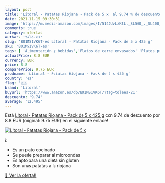 ```yaml
---
layout: post
title: 'Litoral - Patatas Riojana - Pack de 5 x  al 9.74 % de descuento'
date: 2021-11-15 09:30:31
image: 'https://m.media-amazon.com/images/I/514OUvLzKtL._SL500_._SL400_.jpg'
comments: true
category: ofertas
author: 'tole.es'
slug: 'B01MS1VK6T-es Litoral - Patatas Riojana - Pack de 5 x 425 g'
sku: 'B01MS1VK6T-es'
tags: [ 'Alimentación y bebidas','Platos de carne envasados','Platos preparados envasados','litoral', ]
actualPrice: 8.8 EUR
currency: EUR
price: 8.8
comparePrice: 9.75 EUR
prodname: 'Litoral - Patatas Riojana - Pack de 5 x 425 g'
country: 'es'
flag: '🇪🇸'
brand: 'Litoral'
buyurl: 'https://www.amazon.es/dp/B01MS1VK6T/?tag=tolees-21'
descuento: '9.74'
average: '12.495'
---
```


Está [Litoral - Patatas Riojana - Pack de 5 x 425 g](https://www.amazon.es/dp/B01MS1VK6T/?tag=tolees-21) con 9.74 de descuento por 8.8 EUR (original: 9.75 EUR) en el siguiente enlace!

[![Litoral - Patatas Riojana - Pack de 5 x ](https://m.media-amazon.com/images/I/514OUvLzKtL._SL500_._SL400_.jpg)](https://www.amazon.es/dp/B01MS1VK6T/?tag=tolees-21)

ℹ️:

- Es un plato cocinado
- Se puede preparar al microondas
- Es apto para una dieta sin gluten
- Son unas patatas a la riojana

[🛒 Ver la oferta!!](https://www.amazon.es/dp/B01MS1VK6T/?tag=tolees-21)
